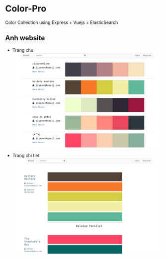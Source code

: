# Color-Pro
Color Collection using Express + Vuejs + ElasticSearch

## Anh website
- Trang chu
![Trang chu](public/img/index.png)

- Trang chi tiet
![Trang chi tiet](public/img/detail.png)

